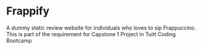 # Frappify
A dummy static review website for individuals who loves to sip Frappuccino. This is part of the requirement for Capstone 1 Project in Tuitt Coding Bootcamp
